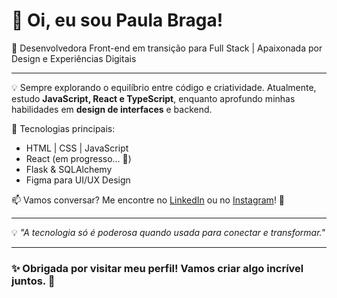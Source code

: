# 👋 Oi, eu sou Paula Braga!

🌿 Desenvolvedora Front-end em transição para Full Stack | Apaixonada por Design e Experiências Digitais

---

💡 Sempre explorando o equilíbrio entre código e criatividade. Atualmente, estudo **JavaScript, React e TypeScript**, enquanto aprofundo minhas habilidades em **design de interfaces** e backend.

📌 Tecnologias principais:
- HTML | CSS | JavaScript
- React (em progresso... 👀)
- Flask & SQLAlchemy
- Figma para UI/UX Design

📫 Vamos conversar? Me encontre no [LinkedIn](https://linkedin.com/in/bragpaula) ou no [Instagram](https://instagram.com/brag.creates)! 🚀


---

💡 *"A tecnologia só é poderosa quando usada para conectar e transformar."*  

---

### ✨ Obrigada por visitar meu perfil! Vamos criar algo incrível juntos. 🚀  
